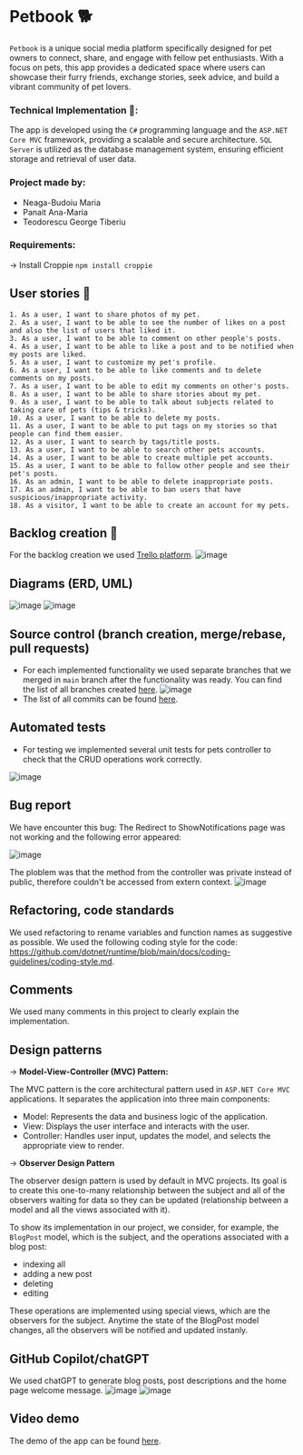 # Petbook :dog2:

`Petbook` is a unique social media platform specifically designed for pet owners to connect, share, and engage with fellow pet enthusiasts. With a focus on pets, this app provides a dedicated space where users can showcase their furry friends, exchange stories, seek advice, and build a vibrant community of pet lovers.


### Technical Implementation  :wrench::
The app is developed using the `C#` programming language and the `ASP.NET Core MVC` framework, providing a scalable and secure architecture. `SQL Server` is utilized as the database management system, ensuring efficient storage and retrieval of user data.

### Project made by:

- Neaga-Budoiu Maria
- Panait Ana-Maria
- Teodorescu George Tiberiu

### Requirements:
-> Install Croppie
`npm install croppie`


## User stories :raising_hand:
    1. As a user, I want to share photos of my pet.
    2. As a user, I want to be able to see the number of likes on a post and also the list of users that liked it.
    3. As a user, I want to be able to comment on other people's posts.
    4. As a user, I want to be able to like a post and to be notified when my posts are liked.
    5. As a user, I want to customize my pet's profile.
    6. As a user, I want to be able to like comments and to delete comments on my posts.
    7. As a user, I want to be able to edit my comments on other's posts.
    8. As a user, I want to be able to share stories about my pet.
    9. As a user, I want to be able to talk about subjects related to taking care of pets (tips & tricks).
    10. As a user, I want to be able to delete my posts.
    11. As a user, I want to be able to put tags on my stories so that people can find them easier.
    12. As a user, I want to search by tags/title posts.
    13. As a user, I want to be able to search other pets accounts.
    14. As a user, I want to be able to create multiple pet accounts.
    15. As a user, I want to be able to follow other people and see their pet's posts.
    16. As an admin, I want to be able to delete inappropriate posts.
    17. As an admin, I want to be able to ban users that have suspicious/inappropriate activity.
    18. As a visitor, I want to be able to create an account for my pets.

## Backlog creation :page_with_curl:
For the backlog creation we used [Trello platform](https://trello.com/b/4mMTerl6/petbook).
![image](https://github.com/anamariapanait10/Petbook/blob/main/Trello.png)

## Diagrams (ERD, UML)

![image](https://github.com/anamariapanait10/Petbook/blob/main/ERD.jpg)
![image](https://github.com/anamariapanait10/Petbook/blob/main/UML.png)

## Source control (branch creation, merge/rebase, pull requests)

- For each implemented functionality we used separate branches that we merged in `main` branch after
the functionality was ready. You can find the list of all branches created [here](https://github.com/anamariapanait10/Petbook/branches).
![image](https://github.com/anamariapanait10/Petbook/blob/main/Branches.png)
- The list of all commits can be found [here](https://github.com/anamariapanait10/Petbook/commits/main).

## Automated tests
- For testing we implemented several unit tests for pets controller to check that the CRUD operations work correctly.

![image](https://github.com/anamariapanait10/Petbook/blob/main/automated_tests.jpeg)

## Bug report
We have encounter this bug: The Redirect to ShowNotifications page was not working and the 
following error appeared:

![image](https://github.com/anamariapanait10/Petbook/blob/main/BugReport1.png)

The ploblem was that the method from the controller was private instead of public, therefore couldn't be accessed from extern context.
![image](https://github.com/anamariapanait10/Petbook/blob/main/BugReport2.png)

## Refactoring, code standards
We used refactoring to rename variables and function names as suggestive as possible. We used the following coding style
for the code: https://github.com/dotnet/runtime/blob/main/docs/coding-guidelines/coding-style.md.

## Comments
We used many comments in this project to clearly explain the implementation.

## Design patterns
-> **Model-View-Controller (MVC) Pattern:**

The MVC pattern is the core architectural pattern used in `ASP.NET Core MVC` applications. It separates the application into three main components:

- Model: Represents the data and business logic of the application.
- View: Displays the user interface and interacts with the user.
- Controller: Handles user input, updates the model, and selects the appropriate view to render.

-> **Observer Design Pattern**

The observer design pattern is used by default in MVC projects. 
Its goal is to create this one-to-many relationship between the subject and all of the observers waiting for data so they can be updated 
(relationship between a model and all the views associated with it). 

To show its implementation in our project, we consider, for example, the `BlogPost` model, which is the subject, and the operations associated with a blog post: 
- indexing all
- adding a new post
- deleting 
- editing

These operations are implemented using special views, which are the observers for the subject. Anytime the state of the BlogPost model changes, 
all the observers will be notified and updated instanly.

## GitHub Copilot/chatGPT
We used chatGPT to generate blog posts, post descriptions and the home page welcome message.
![image](https://github.com/anamariapanait10/Petbook/blob/main/home_page_message.png)
![image](https://github.com/anamariapanait10/Petbook/blob/main/blogposts.png)

## Video demo
The demo of the app can be found [here]().
